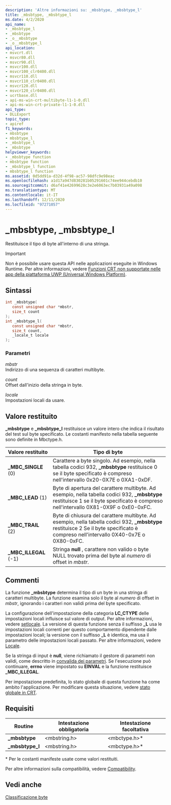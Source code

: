 ```yaml
---
description: 'Altre informazioni su: _mbsbtype, _mbsbtype_l'
title: _mbsbtype, _mbsbtype_l
ms.date: 4/2/2020
api_name:
- _mbsbtype_l
- _mbsbtype
- _o__mbsbtype
- _o__mbsbtype_l
api_location:
- msvcrt.dll
- msvcr80.dll
- msvcr90.dll
- msvcr100.dll
- msvcr100_clr0400.dll
- msvcr110.dll
- msvcr110_clr0400.dll
- msvcr120.dll
- msvcr120_clr0400.dll
- ucrtbase.dll
- api-ms-win-crt-multibyte-l1-1-0.dll
- api-ms-win-crt-private-l1-1-0.dll
api_type:
- DLLExport
topic_type:
- apiref
f1_keywords:
- mbsbtype
- mbsbtype_l
- _mbsbtype_l
- _mbsbtype
helpviewer_keywords:
- _mbsbtype function
- mbsbtype function
- _mbsbtype_l function
- mbsbtype_l function
ms.assetid: 0d5dd91a-d32d-4f98-ac57-98dfc9e98eac
ms.openlocfilehash: a1d17a947d830281b05291601c74ee944cebdb10
ms.sourcegitcommit: d6af41e42699628c3e2e6063ec7b03931a49a098
ms.translationtype: MT
ms.contentlocale: it-IT
ms.lasthandoff: 12/11/2020
ms.locfileid: "97271057"
---
```

# <a name="_mbsbtype-_mbsbtype_l"></a>_mbsbtype, _mbsbtype_l

Restituisce il tipo di byte all'interno di una stringa.

> [!IMPORTANT]
> Non è possibile usare questa API nelle applicazioni eseguite in Windows Runtime. Per altre informazioni, vedere [Funzioni CRT non supportate nelle app della piattaforma UWP (Universal Windows Platform)](../../cppcx/crt-functions-not-supported-in-universal-windows-platform-apps.md).

## <a name="syntax"></a>Sintassi

```C
int _mbsbtype(
   const unsigned char *mbstr,
   size_t count
);
int _mbsbtype_l(
   const unsigned char *mbstr,
   size_t count,
   _locale_t locale
);
```

### <a name="parameters"></a>Parametri

*mbstr*<br/>
Indirizzo di una sequenza di caratteri multibyte.

*count*<br/>
Offset dall'inizio della stringa in byte.

*locale*<br/>
Impostazioni locali da usare.

## <a name="return-value"></a>Valore restituito

**_mbsbtype** e **_mbsbtype_l** restituisce un valore intero che indica il risultato del test sul byte specificato. Le costanti manifesto nella tabella seguente sono definite in Mbctype.h.

|Valore restituito|Tipo di byte|
|------------------|---------------|
|**_MBC_SINGLE** (0)|Carattere a byte singolo. Ad esempio, nella tabella codici 932, **_mbsbtype** restituisce 0 se il byte specificato è compreso nell'intervallo 0x20-0X7E o 0XA1-0xDF.|
|**_MBC_LEAD** (1)|Byte di apertura del carattere multibyte. Ad esempio, nella tabella codici 932, **_mbsbtype** restituisce 1 se il byte specificato è compreso nell'intervallo 0X81-0X9F o 0xE0-0xFC.|
|**_MBC_TRAIL** (2)|Byte di chiusura del carattere multibyte. Ad esempio, nella tabella codici 932, **_mbsbtype** restituisce 2 Se il byte specificato è compreso nell'intervallo 0X40-0x7E o 0X80-0xFC.|
|**_MBC_ILLEGAL** (-1)|Stringa **null** , carattere non valido o byte NULL trovato prima del byte al *numero* di offset in *mbstr*.|

## <a name="remarks"></a>Commenti

La funzione **_mbsbtype** determina il tipo di un byte in una stringa di caratteri multibyte. La funzione esamina solo il byte al *numero* di offset in *mbstr*, ignorando i caratteri non validi prima del byte specificato.

La configurazione dell'impostazione della categoria **LC_CTYPE** delle impostazioni locali influisce sul valore di output. Per altre informazioni, vedere [setlocale](setlocale-wsetlocale.md). La versione di questa funzione senza il suffisso **_L** usa le impostazioni locali correnti per questo comportamento dipendente dalle impostazioni locali; la versione con il suffisso **_L** è identica, ma usa il parametro delle impostazioni locali passato. Per altre informazioni, vedere [Locale](../../c-runtime-library/locale.md).

Se la stringa di input è **null**, viene richiamato il gestore di parametri non validi, come descritto in [convalida dei parametri](../../c-runtime-library/parameter-validation.md). Se l'esecuzione può continuare, **errno** viene impostato su **EINVAL** e la funzione restituisce **_MBC_ILLEGAL**.

Per impostazione predefinita, lo stato globale di questa funzione ha come ambito l'applicazione. Per modificare questa situazione, vedere [stato globale in CRT](../global-state.md).

## <a name="requirements"></a>Requisiti

|Routine|Intestazione obbligatoria|Intestazione facoltativa|
|-------------|---------------------|---------------------|
|**_mbsbtype**|\<mbstring.h>|\<mbctype.h>*|
|**_mbsbtype_l**|\<mbstring.h>|\<mbctype.h>*|

\* Per le costanti manifeste usate come valori restituiti.

Per altre informazioni sulla compatibilità, vedere [Compatibility](../../c-runtime-library/compatibility.md).

## <a name="see-also"></a>Vedi anche

[Classificazione byte](../../c-runtime-library/byte-classification.md)<br/>
